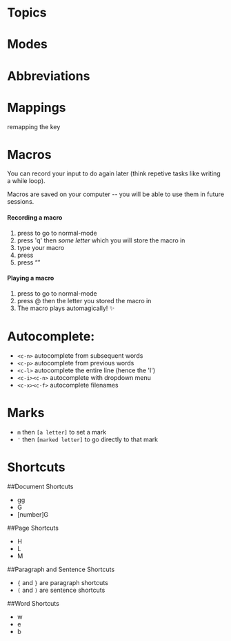Topics
=========



Modes
======



Abbreviations
============



Mappings
========
remapping the <esc> key

Macros
======

You can record your input to do again later (think repetive tasks like writing a while loop).

Macros are saved on your computer -- you will be able to use them in future sessions.

#### Recording a macro

1. press <esc> to go to normal-mode
2. press 'q' then <em>some letter</em> which you will store the macro in
3. type your macro
4. press <esc>
5. press <q>

#### Playing a macro

1. press <esc> to go to normal-mode
2. press @ then the letter you stored the macro in 
3. The macro plays automagically! :sparkles:



Autocomplete:
=============
- `<c-n>` autocomplete from subsequent words
- `<c-p>` autocomplete from previous words
- `<c-l>` autocomplete the entire line (hence the 'l')
- `<c-i><c-n>` autocomplete with dropdown menu
- `<c-x><c-f>` autocomplete filenames

Marks 
=====
- `m` then `[a letter]` to set a mark
- `'` then `[marked letter]` to go directly to that mark


Shortcuts
=========
##Document Shortcuts
- gg     
- G
- [number]G

##Page Shortcuts
- H
- L
- M

##Paragraph and Sentence Shortcuts
- `{` and `}` are paragraph shortcuts 
- `(` and `)` are sentence shortcuts

##Word Shortcuts
- w
- e
- b

